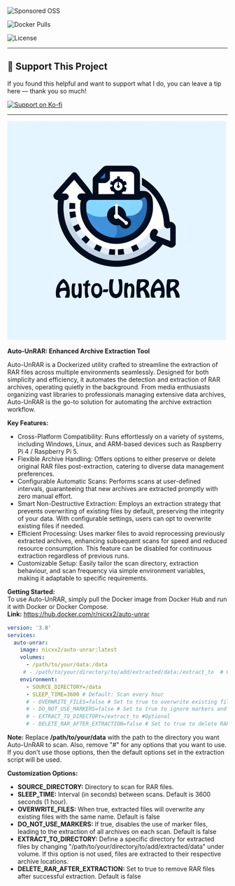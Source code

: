 ![Sponsored OSS](https://img.shields.io/badge/Sponsored-OSS-8a3af8?logo=github-sponsors&logoColor=white)

![Docker Pulls](https://img.shields.io/docker/pulls/nicxx2/auto-unrar)

![License](https://img.shields.io/github/license/Nicxx2/auto-unrar)


---

## 💖 Support This Project

If you found this helpful and want to support what I do, you can leave a tip here — thank you so much!

[![Support on Ko-fi](https://ko-fi.com/img/githubbutton_sm.svg)](https://ko-fi.com/nicxx2)

---



<img src="https://github.com/Nicxx2/auto-unrar/blob/main/auto_unrar.png?raw=true" alt="Auto UnRAR" title="Auto UnRAR Script" width="500"/>



**Auto-UnRAR: Enhanced Archive Extraction Tool**  

Auto-UnRAR is a Dockerized utility crafted to streamline the extraction of RAR files across multiple environments seamlessly. Designed for both simplicity and efficiency, it automates the detection and extraction of RAR archives, operating quietly in the background. From media enthusiasts organizing vast libraries to professionals managing extensive data archives, Auto-UnRAR is the go-to solution for automating the archive extraction workflow.

**Key Features:**  
- Cross-Platform Compatibility: Runs effortlessly on a variety of systems, including Windows, Linux, and ARM-based devices such as Raspberry Pi 4 / Raspberry Pi 5.
- Flexible Archive Handling: Offers options to either preserve or delete original RAR files post-extraction, catering to diverse data management preferences.
- Configurable Automatic Scans: Performs scans at user-defined intervals, guaranteeing that new archives are extracted promptly with zero manual effort.
- Smart Non-Destructive Extraction: Employs an extraction strategy that prevents overwriting of existing files by default, preserving the integrity of your data. With configurable settings, users can opt to overwrite existing files if needed.
- Efficient Processing: Uses marker files to avoid reprocessing previously extracted archives, enhancing subsequent scans for speed and reduced resource consumption. This feature can be disabled for continuous extraction regardless of previous runs.
- Customizable Setup: Easily tailor the scan directory, extraction behaviour, and scan frequency via simple environment variables, making it adaptable to specific requirements.


**Getting Started:**  
To use Auto-UnRAR, simply pull the Docker image from Docker Hub and run it with Docker or Docker Compose.<br>
**Link:** https://hub.docker.com/r/nicxx2/auto-unrar

```yaml
version: '3.8'
services:
  auto-unrar:
    image: nicxx2/auto-unrar:latest
    volumes:
      - /path/to/your/data:/data
     # - /path/to/your/directory/to/add/extracted/data:/extract_to  # Optional: Specify a directory for extracted files
    environment:
      - SOURCE_DIRECTORY=/data
      - SLEEP_TIME=3600 # Default: Scan every hour
      # - OVERWRITE_FILES=false # Set to true to overwrite existing files during extraction
      # - DO_NOT_USE_MARKERS=false # Set to true to ignore markers and extract all archives
      # - EXTRACT_TO_DIRECTORY=/extract_to #Optional
      # - DELETE_RAR_AFTER_EXTRACTION=false # Set to true to delete RAR files post-extraction

```

**Note:** Replace **/path/to/your/data** with the path to the directory you want Auto-UnRAR to scan.
Also, remove "#" for any options that you want to use. If you don't use those options, then the default options set in the extraction script will be used.


**Customization Options:**
- **SOURCE_DIRECTORY:** Directory to scan for RAR files.
- **SLEEP_TIME:** Interval (in seconds) between scans. Default is 3600 seconds (1 hour).
- **OVERWRITE_FILES:** When true, extracted files will overwrite any existing files with the same name. Default is false
- **DO_NOT_USE_MARKERS:** If true, disables the use of marker files, leading to the extraction of all archives on each scan. Default is false
- **EXTRACT_TO_DIRECTORY:** Define a specific directory for extracted files by changing "/path/to/your/directory/to/add/extracted/data" under volume. If this option is not used, files are extracted to their respective archive locations.
- **DELETE_RAR_AFTER_EXTRACTION:** Set to true to remove RAR files after successful extraction. Default is false <be>

